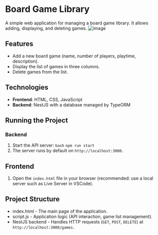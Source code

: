 # Board Game Library

A simple web application for managing a board game library. It allows adding, displaying, and deleting games.
![image](https://github.com/user-attachments/assets/49df8852-0c7c-4581-a47e-bb0ae7c24f95)


## Features

- Add a new board game (name, number of players, playtime, description).
- Display the list of games in three columns.
- Delete games from the list.

## Technologies

- **Frontend**: HTML, CSS, JavaScript
- **Backend**: NestJS with a database managed by TypeORM

## Running the Project

### Backend
1. Start the API server:
   `bash`
   `npm run start`
2. The server runs by default on `http://localhost:3000.`

## Frontend
1. Open the `index.html` file in your browser (recommended: use a local server such as Live Server in VSCode).

## Project Structure
- index.html - The main page of the application.
- script.js - Application logic (API interaction, game list management).
- NestJS backend - Handles HTTP requests (`GET`, `POST`, `DELETE`) at `http://localhost:3000/games.`
